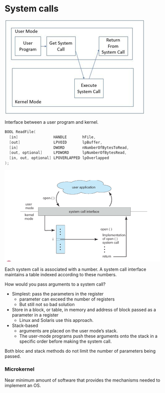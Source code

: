 # System calls

![Untitled](System%20calls%2066650d679dd7420994118968a7357bbb/Untitled.png)

Interface between a user program and kernel. 

```cpp
BOOL ReadFile(
  [in]                HANDLE       hFile,
  [out]               LPVOID       lpBuffer,
  [in]                DWORD        nNumberOfBytesToRead,
  [out, optional]     LPDWORD      lpNumberOfBytesRead,
  [in, out, optional] LPOVERLAPPED lpOverlapped
);
```

![Untitled](System%20calls%2066650d679dd7420994118968a7357bbb/Untitled%201.png)

Each system call is associated with a number. A system call interface maintains a table indexed according to these numbers. 

How would you pass arguments to a system call?

- Simplest: pass the parameters in the register
    - parameter can exceed the number of registers
    - But still not so bad solution
- Store in a block, or table, in memory and address of block passed as a parameter in a register
    - Linux and Solaris use this approach.
- Stack-based
    - arguments are placed on the user mode’s stack.
    - The user-mode programs push these arguments onto the stack in a specific order before making the system call.

Both bloc and stack methods do not limit the number of parameters being passed. 

### Microkernel

Near minimum amount of software that provides the mechanisms needed to implement an OS.